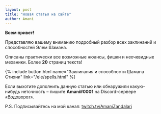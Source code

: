 ```yaml
---    
layout: post    
title: "Новая статья на сайте"    
author: Amani
---    
```


**Всем привет!**

Представляю вашему вниманию подробный разбор всех заклинаний и способностей Элем Шамана. 

Описаны практически все возможные нюансы, фишки и неочевидные механики. Более **20** страниц текста!

{% include button.html name="Заклинания и способности Шамана Стихии" link="/ele/spells.html" %}  

<p></p>

Если выхотите дополнить данную статью или обнаружили какую-нибудь неточность – пишите **Amani#0001** на Discord-сервере [«Водоворот»](https://discord.gg/vodovorot).

P.S. Подписывайтесь на мой канал: [twitch.tv/AmaniZandalari](https://www.twitch.tv/amanizandalari)
